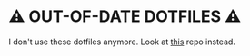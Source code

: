 # ⚠️ OUT-OF-DATE DOTFILES ⚠️
I don't use these dotfiles anymore. Look at [this](https://github.com/haukkagu/dotfiles) repo instead.
